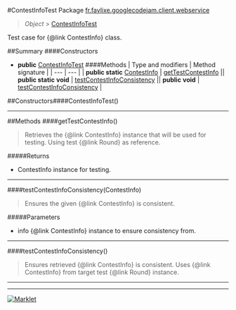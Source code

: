 #ContestInfoTest
Package [fr.faylixe.googlecodejam.client.webservice](README.md)<br>

> *Object* > [ContestInfoTest](ContestInfoTest.md)

Test case for {@link ContestInfo} class.

##Summary
####Constructors
* **public** [ContestInfoTest](#contestinfotest)
####Methods
| Type and modifiers | Method signature |
| --- | --- |
| **public static** [ContestInfo](ContestInfo.md) | [getTestContestInfo](#gettestcontestinfo) || **public static** **void** | [testContestInfoConsistency](#testcontestinfoconsistencycontestinfo) || **public** **void** | [testContestInfoConsistency](#testcontestinfoconsistency) |

##Constructors####ContestInfoTest()
> 

---


##Methods
####getTestContestInfo()
> Retrieves the {@link ContestInfo} instance
 that will be used for testing. Using
 test {@link Round} as reference.

#####Returns
* ContestInfo instance for testing.

---

####testContestInfoConsistency(ContestInfo)
> Ensures the given {@link ContestInfo} is
 consistent.

#####Parameters
* info {@link ContestInfo} instance to ensure consistency from.

---

####testContestInfoConsistency()
> Ensures retrieved {@link ContestInfo} is
 consistent. Uses {@link ContestInfo} from
 target test {@link Round} instance.

---

---

[![Marklet](https://img.shields.io/badge/Generated%20by-Marklet-green.svg)](https://github.com/Faylixe/marklet)